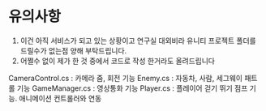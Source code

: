 # 유의사항

1. 이건 아직 서비스가 되고 있는 상황이고 연구실 대외비라 유니티 프로젝트 폴더를 드릴수가 없는점 양해 부탁드립니다.
2. 어쩔수 없이 제가 한 것 중에서 코드로 작성 한거라도 올려드립니다

CameraControl.cs : 카메라 줌, 회전 기능
Enemy.cs : 자동차, 사람, 세그웨이 패트롤 기능
GameManager.cs : 영상통화 기능
Player.cs : 플레이어 걷기 뛰기 점프 기능. 애니메이션 컨트롤러와 연동
